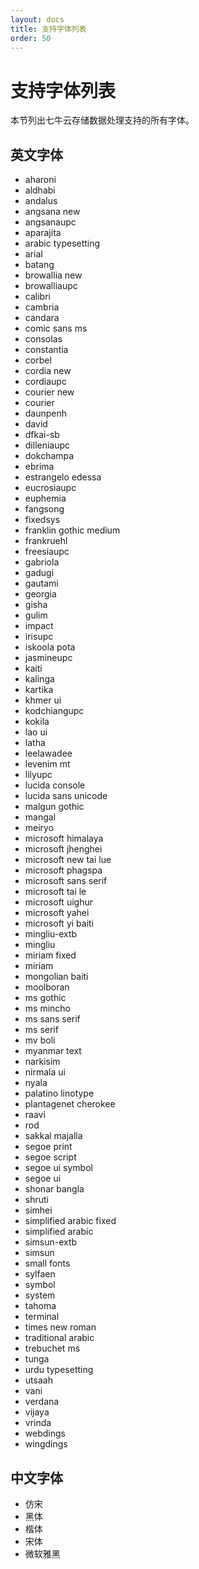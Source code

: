 ```yaml
---
layout: docs
title: 支持字体列表
order: 50
---
```


<a id="fonts"></a>
# 支持字体列表

本节列出七牛云存储数据处理支持的所有字体。  

<a id="fonts-english"></a>
## 英文字体

- aharoni
- aldhabi
- andalus
- angsana new
- angsanaupc
- aparajita
- arabic typesetting
- arial
- batang
- browallia new
- browalliaupc
- calibri
- cambria
- candara
- comic sans ms
- consolas
- constantia
- corbel
- cordia new
- cordiaupc
- courier new
- courier
- daunpenh
- david
- dfkai-sb
- dilleniaupc
- dokchampa
- ebrima
- estrangelo edessa
- eucrosiaupc
- euphemia
- fangsong
- fixedsys
- franklin gothic medium
- frankruehl
- freesiaupc
- gabriola
- gadugi
- gautami
- georgia
- gisha
- gulim
- impact
- irisupc
- iskoola pota
- jasmineupc
- kaiti
- kalinga
- kartika
- khmer ui
- kodchiangupc
- kokila
- lao ui
- latha
- leelawadee
- levenim mt
- lilyupc
- lucida console
- lucida sans unicode
- malgun gothic
- mangal
- meiryo
- microsoft himalaya
- microsoft jhenghei
- microsoft new tai lue
- microsoft phagspa
- microsoft sans serif
- microsoft tai le
- microsoft uighur
- microsoft yahei
- microsoft yi baiti
- mingliu-extb
- mingliu
- miriam fixed
- miriam
- mongolian baiti
- moolboran
- ms gothic
- ms mincho
- ms sans serif
- ms serif
- mv boli
- myanmar text
- narkisim
- nirmala ui
- nyala
- palatino linotype
- plantagenet cherokee
- raavi
- rod
- sakkal majalla
- segoe print
- segoe script
- segoe ui symbol
- segoe ui
- shonar bangla
- shruti
- simhei
- simplified arabic fixed
- simplified arabic
- simsun-extb
- simsun
- small fonts
- sylfaen
- symbol
- system
- tahoma
- terminal
- times new roman
- traditional arabic
- trebuchet ms
- tunga
- urdu typesetting
- utsaah
- vani
- verdana
- vijaya
- vrinda
- webdings
- wingdings

<a id="fonts-chinese"></a>
## 中文字体

- 仿宋
- 黑体
- 楷体
- 宋体
- 微软雅黑

